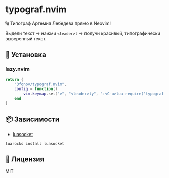 # typograf.nvim

🔠 Типограф Артемия Лебедева прямо в Neovim!

Выдели текст → нажми `<leader>t` → получи красивый, типографически выверенный текст.

## 🔧 Установка

### lazy.nvim

```lua
return {
	"3fonov/typograf.nvim",
	config = function()
		vim.keymap.set("v", "<leader>ty", ":<C-u>lua require('typograf').typograf()<CR>", { desc = "Типографировать текст" })
	end
}
```


## 📦 Зависимости

- [luasocket](https://github.com/diegonehab/luasocket)

```bash
luarocks install luasocket
```

## 📄 Лицензия

MIT

